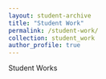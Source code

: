 ```yaml
---
layout: student-archive
title: "Student Work"
permalink: /student-work/
collection: student_work
author_profile: true
---
```


Student Works
